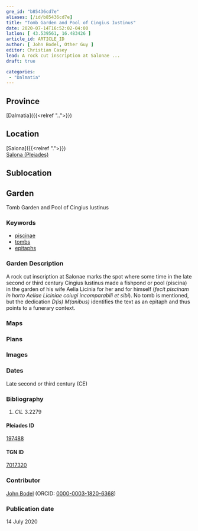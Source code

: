 ```yaml
---
gre_id: "b85436cd7e"
aliases: [/id/b85436cd7e]
title: "Tomb Garden and Pool of Cingius Iustinus"
date: 2020-07-14T16:52:02-04:00
latlon: [ 43.539561, 16.483426 ]
article_id: ARTICLE_ID
author: [ John Bodel, Other Guy ]
editor: Christian Casey
lead: A rock cut inscription at Salonae ...
draft: true

categories:
 - "Dalmatia"
---
```


## Province

[Dalmatia]({{<relref "..">}})

<!--### Province Description-->

<!-- DESCRIPTION -->


## Location

[Salona]({{<relref ".">}}) \
[Salona (Pleiades)](https://pleiades.stoa.org/places/197488)

<!--### Location Description-->

<!-- LEAVE THIS BLANK FOR NOW -->

## Sublocation

<!-- 
[AREA WITHIN LOCATION, LIKE “PALATINE HILL”](GEOREFERENCE LINK)
A sublocation is any area larger than an individual garden, but located within a location. I would always try to include a link to a controlled vocabulary here if possible. This ID may well be different from the Garden ID, e.g., Pompeii versus a Garden in one of the houses which has its own Pleiades ID.
-->

<!--### Sublocation Description-->

<!-- DESCRIPTION -->

## Garden

Tomb Garden and Pool of Cingius Iustinus


### Keywords

- [piscinae](http://vocab.getty.edu/page/aat/300375619)
- [tombs](http://vocab.getty.edu/page/aat/300005926)
- [epitaphs](http://vocab.getty.edu/page/aat/300028729)


### Garden Description

A rock cut inscription at Salonae marks the spot where some time in the late second or third century Cingius Iustinus made a fishpond or pool (piscina) in the garden of his wife Aelia Licinia for her and for himself (*fecit piscinam in horto Aeliae Liciniae coiugi incomparabili et sibi*). No tomb is mentioned, but the dedication *D(is) M(anibus)* identifies the text as an epitaph and thus points to a funerary context.

### Maps

<!-- 
{{< figure src="../images/image_name.ext" alt="alt_text" title="CAPTION" >}}
-->

### Plans

<!-- 
{{< figure src="IMG_URL" alt="ALT_TEXT" title="CAPTION" >}}
-->

### Images

<!-- 
{{< figure src="../images/image_name.ext" alt="alt_text" title="CAPTION" >}}
-->

### Dates

Late second or third century (CE)

### Bibliography

1. *CIL* 3.2279

<!--#### Periodo ID-->

<!-- [PERIODO_ID](https://pleiades.stoa.org/places/PLEIADES_ID) -->

#### Pleiades ID

[197488](https://pleiades.stoa.org/places/197488)

#### TGN ID

[7017320](http://vocab.getty.edu/page/tgn/7017320)

### Contributor

[John Bodel](https://www.brown.edu/academics/history/people/john-bodel) (ORCID: [0000-0003-1820-6368](https://orcid.org/0000-0003-1820-6368))

### Publication date
<!-- Format: dd MONTH_NAME yyyy -->

14 July 2020

<!--### Related articles-->

<!-- Links to other related articles. Leave blank for now -->